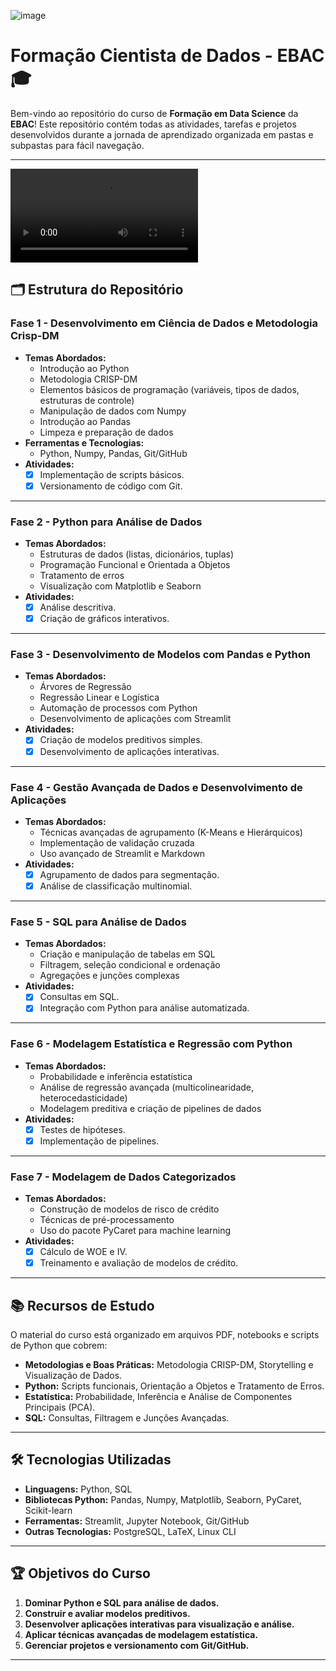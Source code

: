![image](https://github.com/user-attachments/assets/120959a6-b2d9-466d-9190-3b27d9941c18)



# Formação Cientista de Dados - EBAC 🎓

Bem-vindo ao repositório do curso de **Formação em Data Science** da **EBAC**! Este repositório contém todas as atividades, tarefas e projetos desenvolvidos durante a jornada de aprendizado organizada em pastas e subpastas para fácil navegação.

---

![Animação de dados](https://media.tenor.com/yQ6QlIyJf-EAAAPo/cats-computer.mp4)


## 🗂 Estrutura do Repositório

### **Fase 1 - Desenvolvimento em Ciência de Dados e Metodologia Crisp-DM**
- **Temas Abordados:**
  - Introdução ao Python
  - Metodologia CRISP-DM
  - Elementos básicos de programação (variáveis, tipos de dados, estruturas de controle)
  - Manipulação de dados com Numpy
  - Introdução ao Pandas
  - Limpeza e preparação de dados
- **Ferramentas e Tecnologias:**
  - Python, Numpy, Pandas, Git/GitHub
- **Atividades:**
  - [x] Implementação de scripts básicos.
  - [x] Versionamento de código com Git.

---

### **Fase 2 - Python para Análise de Dados**
- **Temas Abordados:**
  - Estruturas de dados (listas, dicionários, tuplas)
  - Programação Funcional e Orientada a Objetos
  - Tratamento de erros
  - Visualização com Matplotlib e Seaborn
- **Atividades:**
  - [x] Análise descritiva.
  - [x] Criação de gráficos interativos.

---

### **Fase 3 - Desenvolvimento de Modelos com Pandas e Python**
- **Temas Abordados:**
  - Árvores de Regressão
  - Regressão Linear e Logística
  - Automação de processos com Python
  - Desenvolvimento de aplicações com Streamlit
- **Atividades:**
  - [x] Criação de modelos preditivos simples.
  - [x] Desenvolvimento de aplicações interativas.

---

### **Fase 4 - Gestão Avançada de Dados e Desenvolvimento de Aplicações**
- **Temas Abordados:**
  - Técnicas avançadas de agrupamento (K-Means e Hierárquicos)
  - Implementação de validação cruzada
  - Uso avançado de Streamlit e Markdown
- **Atividades:**
  - [x] Agrupamento de dados para segmentação.
  - [x] Análise de classificação multinomial.

---

### **Fase 5 - SQL para Análise de Dados**
- **Temas Abordados:**
  - Criação e manipulação de tabelas em SQL
  - Filtragem, seleção condicional e ordenação
  - Agregações e junções complexas
- **Atividades:**
  - [x] Consultas em SQL.
  - [x] Integração com Python para análise automatizada.

---

### **Fase 6 - Modelagem Estatística e Regressão com Python**
- **Temas Abordados:**
  - Probabilidade e inferência estatística
  - Análise de regressão avançada (multicolinearidade, heterocedasticidade)
  - Modelagem preditiva e criação de pipelines de dados
- **Atividades:**
  - [x] Testes de hipóteses.
  - [x] Implementação de pipelines.

---

### **Fase 7 - Modelagem de Dados Categorizados**
- **Temas Abordados:**
  - Construção de modelos de risco de crédito
  - Técnicas de pré-processamento
  - Uso do pacote PyCaret para machine learning
- **Atividades:**
  - [x] Cálculo de WOE e IV.
  - [x] Treinamento e avaliação de modelos de crédito.

---

## 📚 Recursos de Estudo

O material do curso está organizado em arquivos PDF, notebooks e scripts de Python que cobrem:

- **Metodologias e Boas Práticas:** Metodologia CRISP-DM, Storytelling e Visualização de Dados.
- **Python:** Scripts funcionais, Orientação a Objetos e Tratamento de Erros.
- **Estatística:** Probabilidade, Inferência e Análise de Componentes Principais (PCA).
- **SQL:** Consultas, Filtragem e Junções Avançadas.

---

## 🛠 Tecnologias Utilizadas
- **Linguagens:** Python, SQL
- **Bibliotecas Python:** Pandas, Numpy, Matplotlib, Seaborn, PyCaret, Scikit-learn
- **Ferramentas:** Streamlit, Jupyter Notebook, Git/GitHub
- **Outras Tecnologias:** PostgreSQL, LaTeX, Linux CLI

---

## 🏆 Objetivos do Curso
1. **Dominar Python e SQL para análise de dados.**
2. **Construir e avaliar modelos preditivos.**
3. **Desenvolver aplicações interativas para visualização e análise.**
4. **Aplicar técnicas avançadas de modelagem estatística.**
5. **Gerenciar projetos e versionamento com Git/GitHub.**

---
